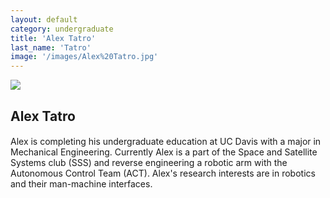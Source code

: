 ```yaml
---
layout: default
category: undergraduate
title: 'Alex Tatro'
last_name: 'Tatro'
image: '/images/Alex%20Tatro.jpg'
---
```


<img src="{{ page.image }}">

<h2 class="team-title">Alex Tatro</h2>
<h4 class="team-position"></h4>
<p>Alex is completing his undergraduate education at UC Davis with a major in Mechanical Engineering. Currently Alex is a part of the Space and Satellite Systems club (SSS) and reverse engineering a robotic arm with the Autonomous Control Team (ACT). Alex's research interests are in robotics and their man-machine interfaces. </p>
<ul class="team-member-other-info"></ul>